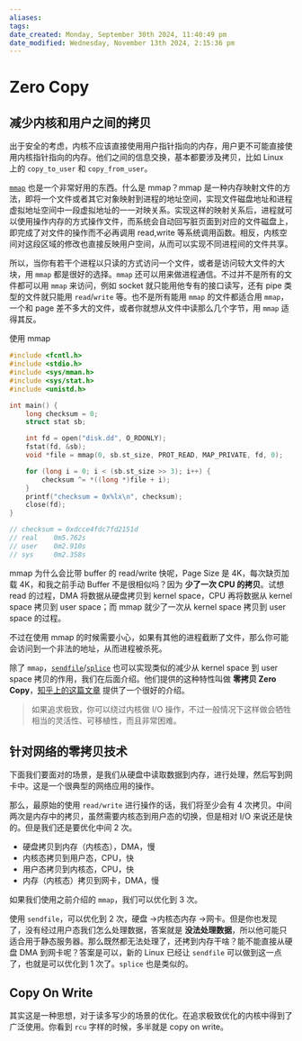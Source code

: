 ```yaml
---
aliases: 
tags: 
date_created: Monday, September 30th 2024, 11:40:49 pm
date_modified: Wednesday, November 13th 2024, 2:15:36 pm
---
```


# Zero Copy

## 减少内核和用户之间的拷贝

出于安全的考虑，内核不应该直接使用用户指针指向的内存，用户更不可能直接使用内核指针指向的内存。他们之间的信息交换，基本都要涉及拷贝，比如 Linux 上的 `copy_to_user` 和 `copy_from_user`。

[`mmap`](https://man7.org/linux/man-pages/man2/mmap.2.html) 也是一个非常好用的东西。什么是 mmap？mmap 是一种内存映射文件的方法，即将一个文件或者其它对象映射到进程的地址空间，实现文件磁盘地址和进程虚拟地址空间中一段虚拟地址的一一对映关系。实现这样的映射关系后，进程就可以使用操作内存的方式操作文件，而系统会自动回写脏页面到对应的文件磁盘上，即完成了对文件的操作而不必再调用 read,write 等系统调用函数。相反，内核空间对这段区域的修改也直接反映用户空间，从而可以实现不同进程间的文件共享。

所以，当你有若干个进程以只读的方式访问一个文件，或者是访问较大文件的大块，用 `mmap` 都是很好的选择。`mmap` 还可以用来做进程通信。不过并不是所有的文件都可以用 `mmap` 来访问，例如 socket 就只能用他专有的接口读写，还有 pipe 类型的文件就只能用 `read`/`write` 等。也不是所有能用 `mmap` 的文件都适合用 `mmap`，一个和 page 差不多大的文件，或者你就想从文件中读那么几个字节，用 `mmap` 适得其反。

使用 mmap

```c
#include <fcntl.h>
#include <stdio.h>
#include <sys/mman.h>
#include <sys/stat.h>
#include <unistd.h>

int main() {
    long checksum = 0;
    struct stat sb;

    int fd = open("disk.dd", O_RDONLY);
    fstat(fd, &sb);
    void *file = mmap(0, sb.st_size, PROT_READ, MAP_PRIVATE, fd, 0);

    for (long i = 0; i < (sb.st_size >> 3); i++) {
        checksum ^= *((long *)file + i);
    }
    printf("checksum = 0x%lx\n", checksum);
    close(fd);
}

// checksum = 0xdcce4fdc7fd2151d
// real    0m5.762s
// user    0m2.910s
// sys     0m2.358s
```

mmap 为什么会比带 buffer 的 read/write 快呢，Page Size 是 4K，每次缺页加载 4K，和我之前手动 Buffer 不是很相似吗？因为 **少了一次 CPU 的拷贝**。试想 read 的过程，DMA 将数据从硬盘拷贝到 kernel space，CPU 再将数据从 kernel space 拷贝到 user space；而 mmap 就少了一次从 kernel space 拷贝到 user space 的过程。

不过在使用 mmap 的时候需要小心，如果有其他的进程截断了文件，那么你可能会访问到一个非法的地址，从而进程被杀死。

除了 `mmap`，[`sendfile`](https://man7.org/linux/man-pages/man2/sendfile.2.html)/[`splice`](https://man7.org/linux/man-pages/man2/splice.2.html) 也可以实现类似的减少从 kernel space 到 user space 拷贝的作用，我们在后面介绍。他们提供的这种特性叫做 **零拷贝 Zero Copy**，[知乎上的这篇文章](https://zhuanlan.zhihu.com/p/308054212) 提供了一个很好的介绍。

> 如果追求极致，你可以绕过内核做 I/O 操作，不过一般情况下这样做会牺牲相当的灵活性、可移植性，而且非常困难。

## 针对网络的零拷贝技术

下面我们要面对的场景，是我们从硬盘中读取数据到内存，进行处理，然后写到网卡中。这是一个很典型的网络应用的操作。

那么，最原始的使用 `read/write` 进行操作的话，我们将至少会有 4 次拷贝。中间两次是内存中的拷贝，虽然需要内核态到用户态的切换，但是相对 I/O 来说还是快的。但是我们还是要优化中间 2 次。

- 硬盘拷贝到内存（内核态），DMA，慢
- 内核态拷贝到用户态，CPU，快
- 用户态拷贝到内核态，CPU，快
- 内存（内核态）拷贝到网卡，DMA，慢

如果我们使用之前介绍的 `mmap`，我们可以优化到 3 次。

使用 `sendfile`，可以优化到 2 次，硬盘 ->内核态内存 ->网卡。但是你也发现了，没有经过用户态我们怎么处理数据，答案就是 **没法处理数据**，所以他可能只适合用于静态服务器。那么既然都无法处理了，还拷到内存干啥？能不能直接从硬盘 DMA 到网卡呢？答案是可以，新的 Linux 已经让 `sendfile` 可以做到这一点了，也就是可以优化到 1 次了。`splice` 也是类似的。

## Copy On Write

其实这是一种思想，对于读多写少的场景的优化。在追求极致优化的内核中得到了广泛使用。你看到 `rcu` 字样的时候，多半就是 copy on write。
